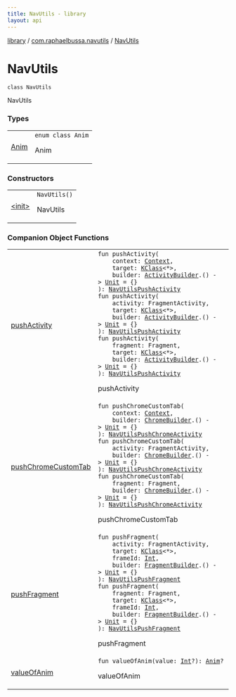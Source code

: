 ```yaml
---
title: NavUtils - library
layout: api
---
```


<div class='api-docs-breadcrumbs'><a href="../../index.html">library</a> / <a href="../index.html">com.raphaelbussa.navutils</a> / <a href="./index.html">NavUtils</a></div>

# NavUtils

<div class="signature"><code><span class="keyword">class </span><span class="identifier">NavUtils</span></code></div>

NavUtils

### Types

<table class="api-docs-table">
<tbody>
<tr>
<td markdown="1">

<a href="-anim/index.html">Anim</a>


</td>
<td markdown="1">
<div class="signature"><code><span class="keyword">enum</span> <span class="keyword">class </span><span class="identifier">Anim</span></code></div>

Anim


</td>
</tr>
</tbody>
</table>

### Constructors

<table class="api-docs-table">
<tbody>
<tr>
<td markdown="1">

<a href="-init-.html">&lt;init&gt;</a>


</td>
<td markdown="1">
<div class="signature"><code><span class="identifier">NavUtils</span><span class="symbol">(</span><span class="symbol">)</span></code></div>

NavUtils


</td>
</tr>
</tbody>
</table>

### Companion Object Functions

<table class="api-docs-table">
<tbody>
<tr>
<td markdown="1">

<a href="push-activity.html">pushActivity</a>


</td>
<td markdown="1">
<div class="signature"><code><span class="keyword">fun </span><span class="identifier">pushActivity</span><span class="symbol">(</span><br/>&nbsp;&nbsp;&nbsp;&nbsp;<span class="parameterName" id="com.raphaelbussa.navutils.NavUtils.Companion$pushActivity(android.content.Context, kotlin.reflect.KClass((kotlin.Any)), kotlin.Function1((com.raphaelbussa.navutils.activity.ActivityBuilder, kotlin.Unit)))/context">context</span><span class="symbol">:</span>&nbsp;<a href="https://developer.android.com/reference/android/content/Context.html"><span class="identifier">Context</span></a><span class="symbol">, </span><br/>&nbsp;&nbsp;&nbsp;&nbsp;<span class="parameterName" id="com.raphaelbussa.navutils.NavUtils.Companion$pushActivity(android.content.Context, kotlin.reflect.KClass((kotlin.Any)), kotlin.Function1((com.raphaelbussa.navutils.activity.ActivityBuilder, kotlin.Unit)))/target">target</span><span class="symbol">:</span>&nbsp;<a href="https://kotlinlang.org/api/latest/jvm/stdlib/kotlin.reflect/-k-class/index.html"><span class="identifier">KClass</span></a><span class="symbol">&lt;</span><span class="identifier">*</span><span class="symbol">&gt;</span><span class="symbol">, </span><br/>&nbsp;&nbsp;&nbsp;&nbsp;<span class="parameterName" id="com.raphaelbussa.navutils.NavUtils.Companion$pushActivity(android.content.Context, kotlin.reflect.KClass((kotlin.Any)), kotlin.Function1((com.raphaelbussa.navutils.activity.ActivityBuilder, kotlin.Unit)))/builder">builder</span><span class="symbol">:</span>&nbsp;<a href="../../com.raphaelbussa.navutils.activity/-activity-builder/index.html"><span class="identifier">ActivityBuilder</span></a><span class="symbol">.</span><span class="symbol">(</span><span class="symbol">)</span>&nbsp;<span class="symbol">-&gt;</span>&nbsp;<a href="https://kotlinlang.org/api/latest/jvm/stdlib/kotlin/-unit/index.html"><span class="identifier">Unit</span></a>&nbsp;<span class="symbol">=</span>&nbsp;{}<br/><span class="symbol">)</span><span class="symbol">: </span><a href="../../com.raphaelbussa.navutils.activity/-nav-utils-push-activity/index.html"><span class="identifier">NavUtilsPushActivity</span></a></code></div>

<div class="signature"><code><span class="keyword">fun </span><span class="identifier">pushActivity</span><span class="symbol">(</span><br/>&nbsp;&nbsp;&nbsp;&nbsp;<span class="parameterName" id="com.raphaelbussa.navutils.NavUtils.Companion$pushActivity(androidx.fragment.app.FragmentActivity, kotlin.reflect.KClass((kotlin.Any)), kotlin.Function1((com.raphaelbussa.navutils.activity.ActivityBuilder, kotlin.Unit)))/activity">activity</span><span class="symbol">:</span>&nbsp;<span class="identifier">FragmentActivity</span><span class="symbol">, </span><br/>&nbsp;&nbsp;&nbsp;&nbsp;<span class="parameterName" id="com.raphaelbussa.navutils.NavUtils.Companion$pushActivity(androidx.fragment.app.FragmentActivity, kotlin.reflect.KClass((kotlin.Any)), kotlin.Function1((com.raphaelbussa.navutils.activity.ActivityBuilder, kotlin.Unit)))/target">target</span><span class="symbol">:</span>&nbsp;<a href="https://kotlinlang.org/api/latest/jvm/stdlib/kotlin.reflect/-k-class/index.html"><span class="identifier">KClass</span></a><span class="symbol">&lt;</span><span class="identifier">*</span><span class="symbol">&gt;</span><span class="symbol">, </span><br/>&nbsp;&nbsp;&nbsp;&nbsp;<span class="parameterName" id="com.raphaelbussa.navutils.NavUtils.Companion$pushActivity(androidx.fragment.app.FragmentActivity, kotlin.reflect.KClass((kotlin.Any)), kotlin.Function1((com.raphaelbussa.navutils.activity.ActivityBuilder, kotlin.Unit)))/builder">builder</span><span class="symbol">:</span>&nbsp;<a href="../../com.raphaelbussa.navutils.activity/-activity-builder/index.html"><span class="identifier">ActivityBuilder</span></a><span class="symbol">.</span><span class="symbol">(</span><span class="symbol">)</span>&nbsp;<span class="symbol">-&gt;</span>&nbsp;<a href="https://kotlinlang.org/api/latest/jvm/stdlib/kotlin/-unit/index.html"><span class="identifier">Unit</span></a>&nbsp;<span class="symbol">=</span>&nbsp;{}<br/><span class="symbol">)</span><span class="symbol">: </span><a href="../../com.raphaelbussa.navutils.activity/-nav-utils-push-activity/index.html"><span class="identifier">NavUtilsPushActivity</span></a></code></div>

<div class="signature"><code><span class="keyword">fun </span><span class="identifier">pushActivity</span><span class="symbol">(</span><br/>&nbsp;&nbsp;&nbsp;&nbsp;<span class="parameterName" id="com.raphaelbussa.navutils.NavUtils.Companion$pushActivity(androidx.fragment.app.Fragment, kotlin.reflect.KClass((kotlin.Any)), kotlin.Function1((com.raphaelbussa.navutils.activity.ActivityBuilder, kotlin.Unit)))/fragment">fragment</span><span class="symbol">:</span>&nbsp;<span class="identifier">Fragment</span><span class="symbol">, </span><br/>&nbsp;&nbsp;&nbsp;&nbsp;<span class="parameterName" id="com.raphaelbussa.navutils.NavUtils.Companion$pushActivity(androidx.fragment.app.Fragment, kotlin.reflect.KClass((kotlin.Any)), kotlin.Function1((com.raphaelbussa.navutils.activity.ActivityBuilder, kotlin.Unit)))/target">target</span><span class="symbol">:</span>&nbsp;<a href="https://kotlinlang.org/api/latest/jvm/stdlib/kotlin.reflect/-k-class/index.html"><span class="identifier">KClass</span></a><span class="symbol">&lt;</span><span class="identifier">*</span><span class="symbol">&gt;</span><span class="symbol">, </span><br/>&nbsp;&nbsp;&nbsp;&nbsp;<span class="parameterName" id="com.raphaelbussa.navutils.NavUtils.Companion$pushActivity(androidx.fragment.app.Fragment, kotlin.reflect.KClass((kotlin.Any)), kotlin.Function1((com.raphaelbussa.navutils.activity.ActivityBuilder, kotlin.Unit)))/builder">builder</span><span class="symbol">:</span>&nbsp;<a href="../../com.raphaelbussa.navutils.activity/-activity-builder/index.html"><span class="identifier">ActivityBuilder</span></a><span class="symbol">.</span><span class="symbol">(</span><span class="symbol">)</span>&nbsp;<span class="symbol">-&gt;</span>&nbsp;<a href="https://kotlinlang.org/api/latest/jvm/stdlib/kotlin/-unit/index.html"><span class="identifier">Unit</span></a>&nbsp;<span class="symbol">=</span>&nbsp;{}<br/><span class="symbol">)</span><span class="symbol">: </span><a href="../../com.raphaelbussa.navutils.activity/-nav-utils-push-activity/index.html"><span class="identifier">NavUtilsPushActivity</span></a></code></div>

pushActivity


</td>
</tr>
<tr>
<td markdown="1">

<a href="push-chrome-custom-tab.html">pushChromeCustomTab</a>


</td>
<td markdown="1">
<div class="signature"><code><span class="keyword">fun </span><span class="identifier">pushChromeCustomTab</span><span class="symbol">(</span><br/>&nbsp;&nbsp;&nbsp;&nbsp;<span class="parameterName" id="com.raphaelbussa.navutils.NavUtils.Companion$pushChromeCustomTab(android.content.Context, kotlin.Function1((com.raphaelbussa.navutils.chrome.ChromeBuilder, kotlin.Unit)))/context">context</span><span class="symbol">:</span>&nbsp;<a href="https://developer.android.com/reference/android/content/Context.html"><span class="identifier">Context</span></a><span class="symbol">, </span><br/>&nbsp;&nbsp;&nbsp;&nbsp;<span class="parameterName" id="com.raphaelbussa.navutils.NavUtils.Companion$pushChromeCustomTab(android.content.Context, kotlin.Function1((com.raphaelbussa.navutils.chrome.ChromeBuilder, kotlin.Unit)))/builder">builder</span><span class="symbol">:</span>&nbsp;<a href="../../com.raphaelbussa.navutils.chrome/-chrome-builder/index.html"><span class="identifier">ChromeBuilder</span></a><span class="symbol">.</span><span class="symbol">(</span><span class="symbol">)</span>&nbsp;<span class="symbol">-&gt;</span>&nbsp;<a href="https://kotlinlang.org/api/latest/jvm/stdlib/kotlin/-unit/index.html"><span class="identifier">Unit</span></a>&nbsp;<span class="symbol">=</span>&nbsp;{}<br/><span class="symbol">)</span><span class="symbol">: </span><a href="../../com.raphaelbussa.navutils.chrome/-nav-utils-push-chrome-activity/index.html"><span class="identifier">NavUtilsPushChromeActivity</span></a></code></div>

<div class="signature"><code><span class="keyword">fun </span><span class="identifier">pushChromeCustomTab</span><span class="symbol">(</span><br/>&nbsp;&nbsp;&nbsp;&nbsp;<span class="parameterName" id="com.raphaelbussa.navutils.NavUtils.Companion$pushChromeCustomTab(androidx.fragment.app.FragmentActivity, kotlin.Function1((com.raphaelbussa.navutils.chrome.ChromeBuilder, kotlin.Unit)))/activity">activity</span><span class="symbol">:</span>&nbsp;<span class="identifier">FragmentActivity</span><span class="symbol">, </span><br/>&nbsp;&nbsp;&nbsp;&nbsp;<span class="parameterName" id="com.raphaelbussa.navutils.NavUtils.Companion$pushChromeCustomTab(androidx.fragment.app.FragmentActivity, kotlin.Function1((com.raphaelbussa.navutils.chrome.ChromeBuilder, kotlin.Unit)))/builder">builder</span><span class="symbol">:</span>&nbsp;<a href="../../com.raphaelbussa.navutils.chrome/-chrome-builder/index.html"><span class="identifier">ChromeBuilder</span></a><span class="symbol">.</span><span class="symbol">(</span><span class="symbol">)</span>&nbsp;<span class="symbol">-&gt;</span>&nbsp;<a href="https://kotlinlang.org/api/latest/jvm/stdlib/kotlin/-unit/index.html"><span class="identifier">Unit</span></a>&nbsp;<span class="symbol">=</span>&nbsp;{}<br/><span class="symbol">)</span><span class="symbol">: </span><a href="../../com.raphaelbussa.navutils.chrome/-nav-utils-push-chrome-activity/index.html"><span class="identifier">NavUtilsPushChromeActivity</span></a></code></div>

<div class="signature"><code><span class="keyword">fun </span><span class="identifier">pushChromeCustomTab</span><span class="symbol">(</span><br/>&nbsp;&nbsp;&nbsp;&nbsp;<span class="parameterName" id="com.raphaelbussa.navutils.NavUtils.Companion$pushChromeCustomTab(androidx.fragment.app.Fragment, kotlin.Function1((com.raphaelbussa.navutils.chrome.ChromeBuilder, kotlin.Unit)))/fragment">fragment</span><span class="symbol">:</span>&nbsp;<span class="identifier">Fragment</span><span class="symbol">, </span><br/>&nbsp;&nbsp;&nbsp;&nbsp;<span class="parameterName" id="com.raphaelbussa.navutils.NavUtils.Companion$pushChromeCustomTab(androidx.fragment.app.Fragment, kotlin.Function1((com.raphaelbussa.navutils.chrome.ChromeBuilder, kotlin.Unit)))/builder">builder</span><span class="symbol">:</span>&nbsp;<a href="../../com.raphaelbussa.navutils.chrome/-chrome-builder/index.html"><span class="identifier">ChromeBuilder</span></a><span class="symbol">.</span><span class="symbol">(</span><span class="symbol">)</span>&nbsp;<span class="symbol">-&gt;</span>&nbsp;<a href="https://kotlinlang.org/api/latest/jvm/stdlib/kotlin/-unit/index.html"><span class="identifier">Unit</span></a>&nbsp;<span class="symbol">=</span>&nbsp;{}<br/><span class="symbol">)</span><span class="symbol">: </span><a href="../../com.raphaelbussa.navutils.chrome/-nav-utils-push-chrome-activity/index.html"><span class="identifier">NavUtilsPushChromeActivity</span></a></code></div>

pushChromeCustomTab


</td>
</tr>
<tr>
<td markdown="1">

<a href="push-fragment.html">pushFragment</a>


</td>
<td markdown="1">
<div class="signature"><code><span class="keyword">fun </span><span class="identifier">pushFragment</span><span class="symbol">(</span><br/>&nbsp;&nbsp;&nbsp;&nbsp;<span class="parameterName" id="com.raphaelbussa.navutils.NavUtils.Companion$pushFragment(androidx.fragment.app.FragmentActivity, kotlin.reflect.KClass((kotlin.Any)), kotlin.Int, kotlin.Function1((com.raphaelbussa.navutils.fragment.FragmentBuilder, kotlin.Unit)))/activity">activity</span><span class="symbol">:</span>&nbsp;<span class="identifier">FragmentActivity</span><span class="symbol">, </span><br/>&nbsp;&nbsp;&nbsp;&nbsp;<span class="parameterName" id="com.raphaelbussa.navutils.NavUtils.Companion$pushFragment(androidx.fragment.app.FragmentActivity, kotlin.reflect.KClass((kotlin.Any)), kotlin.Int, kotlin.Function1((com.raphaelbussa.navutils.fragment.FragmentBuilder, kotlin.Unit)))/target">target</span><span class="symbol">:</span>&nbsp;<a href="https://kotlinlang.org/api/latest/jvm/stdlib/kotlin.reflect/-k-class/index.html"><span class="identifier">KClass</span></a><span class="symbol">&lt;</span><span class="identifier">*</span><span class="symbol">&gt;</span><span class="symbol">, </span><br/>&nbsp;&nbsp;&nbsp;&nbsp;<span class="parameterName" id="com.raphaelbussa.navutils.NavUtils.Companion$pushFragment(androidx.fragment.app.FragmentActivity, kotlin.reflect.KClass((kotlin.Any)), kotlin.Int, kotlin.Function1((com.raphaelbussa.navutils.fragment.FragmentBuilder, kotlin.Unit)))/frameId">frameId</span><span class="symbol">:</span>&nbsp;<a href="https://kotlinlang.org/api/latest/jvm/stdlib/kotlin/-int/index.html"><span class="identifier">Int</span></a><span class="symbol">, </span><br/>&nbsp;&nbsp;&nbsp;&nbsp;<span class="parameterName" id="com.raphaelbussa.navutils.NavUtils.Companion$pushFragment(androidx.fragment.app.FragmentActivity, kotlin.reflect.KClass((kotlin.Any)), kotlin.Int, kotlin.Function1((com.raphaelbussa.navutils.fragment.FragmentBuilder, kotlin.Unit)))/builder">builder</span><span class="symbol">:</span>&nbsp;<a href="../../com.raphaelbussa.navutils.fragment/-fragment-builder/index.html"><span class="identifier">FragmentBuilder</span></a><span class="symbol">.</span><span class="symbol">(</span><span class="symbol">)</span>&nbsp;<span class="symbol">-&gt;</span>&nbsp;<a href="https://kotlinlang.org/api/latest/jvm/stdlib/kotlin/-unit/index.html"><span class="identifier">Unit</span></a>&nbsp;<span class="symbol">=</span>&nbsp;{}<br/><span class="symbol">)</span><span class="symbol">: </span><a href="../../com.raphaelbussa.navutils.fragment/-nav-utils-push-fragment/index.html"><span class="identifier">NavUtilsPushFragment</span></a></code></div>

<div class="signature"><code><span class="keyword">fun </span><span class="identifier">pushFragment</span><span class="symbol">(</span><br/>&nbsp;&nbsp;&nbsp;&nbsp;<span class="parameterName" id="com.raphaelbussa.navutils.NavUtils.Companion$pushFragment(androidx.fragment.app.Fragment, kotlin.reflect.KClass((kotlin.Any)), kotlin.Int, kotlin.Function1((com.raphaelbussa.navutils.fragment.FragmentBuilder, kotlin.Unit)))/fragment">fragment</span><span class="symbol">:</span>&nbsp;<span class="identifier">Fragment</span><span class="symbol">, </span><br/>&nbsp;&nbsp;&nbsp;&nbsp;<span class="parameterName" id="com.raphaelbussa.navutils.NavUtils.Companion$pushFragment(androidx.fragment.app.Fragment, kotlin.reflect.KClass((kotlin.Any)), kotlin.Int, kotlin.Function1((com.raphaelbussa.navutils.fragment.FragmentBuilder, kotlin.Unit)))/target">target</span><span class="symbol">:</span>&nbsp;<a href="https://kotlinlang.org/api/latest/jvm/stdlib/kotlin.reflect/-k-class/index.html"><span class="identifier">KClass</span></a><span class="symbol">&lt;</span><span class="identifier">*</span><span class="symbol">&gt;</span><span class="symbol">, </span><br/>&nbsp;&nbsp;&nbsp;&nbsp;<span class="parameterName" id="com.raphaelbussa.navutils.NavUtils.Companion$pushFragment(androidx.fragment.app.Fragment, kotlin.reflect.KClass((kotlin.Any)), kotlin.Int, kotlin.Function1((com.raphaelbussa.navutils.fragment.FragmentBuilder, kotlin.Unit)))/frameId">frameId</span><span class="symbol">:</span>&nbsp;<a href="https://kotlinlang.org/api/latest/jvm/stdlib/kotlin/-int/index.html"><span class="identifier">Int</span></a><span class="symbol">, </span><br/>&nbsp;&nbsp;&nbsp;&nbsp;<span class="parameterName" id="com.raphaelbussa.navutils.NavUtils.Companion$pushFragment(androidx.fragment.app.Fragment, kotlin.reflect.KClass((kotlin.Any)), kotlin.Int, kotlin.Function1((com.raphaelbussa.navutils.fragment.FragmentBuilder, kotlin.Unit)))/builder">builder</span><span class="symbol">:</span>&nbsp;<a href="../../com.raphaelbussa.navutils.fragment/-fragment-builder/index.html"><span class="identifier">FragmentBuilder</span></a><span class="symbol">.</span><span class="symbol">(</span><span class="symbol">)</span>&nbsp;<span class="symbol">-&gt;</span>&nbsp;<a href="https://kotlinlang.org/api/latest/jvm/stdlib/kotlin/-unit/index.html"><span class="identifier">Unit</span></a>&nbsp;<span class="symbol">=</span>&nbsp;{}<br/><span class="symbol">)</span><span class="symbol">: </span><a href="../../com.raphaelbussa.navutils.fragment/-nav-utils-push-fragment/index.html"><span class="identifier">NavUtilsPushFragment</span></a></code></div>

pushFragment


</td>
</tr>
<tr>
<td markdown="1">

<a href="value-of-anim.html">valueOfAnim</a>


</td>
<td markdown="1">
<div class="signature"><code><span class="keyword">fun </span><span class="identifier">valueOfAnim</span><span class="symbol">(</span><span class="parameterName" id="com.raphaelbussa.navutils.NavUtils.Companion$valueOfAnim(kotlin.Int)/value">value</span><span class="symbol">:</span>&nbsp;<a href="https://kotlinlang.org/api/latest/jvm/stdlib/kotlin/-int/index.html"><span class="identifier">Int</span></a><span class="symbol">?</span><span class="symbol">)</span><span class="symbol">: </span><a href="-anim/index.html"><span class="identifier">Anim</span></a><span class="symbol">?</span></code></div>

valueOfAnim


</td>
</tr>
</tbody>
</table>
